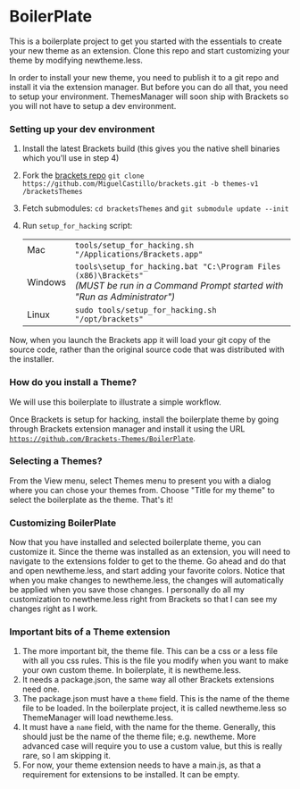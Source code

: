 BoilerPlate
===========

This is a boilerplate project to get you started with the essentials to create your new theme as an extension.  Clone this repo and start customizing your theme by modifying newtheme.less.<br>

In order to install your new theme, you need to publish it to a git repo and install it via the extension manager.  But before you can do all that, you need to setup your environment.  ThemesManager will soon ship with Brackets so you will not have to setup a dev environment.

### Setting up your dev environment ###

1. Install the latest Brackets build (this gives you the native shell binaries which you'll use in step 4)
2. Fork the [brackets repo](https://github.com/MiguelCastillo/brackets/tree/themes-v1) `git clone https://github.com/MiguelCastillo/brackets.git -b themes-v1 /bracketsThemes`
3. Fetch submodules: `cd bracketsThemes` and `git submodule update --init`
4. Run `setup_for_hacking` script:

    |  |  |
    |---|---|
    | Mac | `tools/setup_for_hacking.sh "/Applications/Brackets.app"` |
    | Windows | `tools\setup_for_hacking.bat "C:\Program Files (x86)\Brackets"` <br>_(MUST be run in a Command Prompt started with "Run as Administrator")_ |
    | Linux | `sudo tools/setup_for_hacking.sh "/opt/brackets"` |

Now, when you launch the Brackets app it will load your git copy of the source code, rather than the original source code that was distributed with the installer.


### How do you install a Theme? ###

We will use this boilerplate to illustrate a simple workflow.<br>

Once Brackets is setup for hacking, install the boilerplate theme by going through Brackets extension manager and install it using the URL <code>https://github.com/Brackets-Themes/BoilerPlate</code>.

### Selecting a Themes? ###

From the View menu, select Themes menu to present you with a dialog where you can chose your themes from.  Choose "Title for my theme" to select the boilerplate as the theme.  That's it!

### Customizing BoilerPlate ###

Now that you have installed and selected boilerplate theme, you can customize it.  Since the theme was installed as an extension, you will need to navigate to the extensions folder to get to the theme.  Go ahead and do that and open newtheme.less, and start adding your favorite colors.  Notice that when you make changes to newtheme.less, the changes will automatically be applied when you save those changes. I personally do all my customization to newtheme.less right from Brackets so that I can see my changes right as I work.

### Important bits of a Theme extension ###

1. The more important bit, the theme file.  This can be a css or a less file with all you css rules.  This is the file you modify when you want to make your own custom theme.  In boilerplate, it is newtheme.less.
2. It needs a package.json, the same way all other Brackets extensions need one.
3. The package.json must have a <code>theme</code> field.  This is the name of the theme file to be loaded. In the boilerplate project, it is called newtheme.less so ThemeManager will load newtheme.less.
4. It must have a <code>name</code> field, with the name for the theme. Generally, this should just be the name of the theme file; e.g. newtheme.  More advanced case will require you to use a custom value, but this is really rare, so I am skipping it.
5. For now, your theme extension needs to have a main.js, as that a requirement for extensions to be installed.  It can be empty.
 

